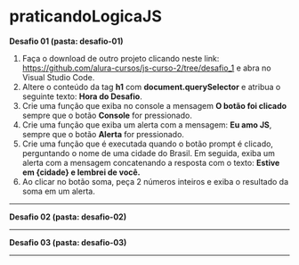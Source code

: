 # praticandoLogicaJS

**Desafio 01 (pasta: desafio-01)** 
<br>
1. Faça o download de outro projeto clicando neste link: https://github.com/alura-cursos/js-curso-2/tree/desafio_1 e abra no Visual Studio Code.
2. Altere o conteúdo da tag **h1** com **document.querySelector** e atribua o seguinte texto: **Hora do Desafio**.
3. Crie uma função que exiba no console a mensagem **O botão foi clicado** sempre que o botão **Console** for pressionado.
4. Crie uma função que exiba um alerta com a mensagem: **Eu amo JS**, sempre que o botão **Alerta** for pressionado.
5. Crie uma função que é executada quando o botão prompt é clicado, perguntando o nome de uma cidade do Brasil. Em seguida, exiba um alerta com a mensagem concatenando a resposta com o texto: **Estive em {cidade} e lembrei de você.**
6. Ao clicar no botão soma, peça 2 números inteiros e exiba o resultado da soma em um alerta.

--------------------------------------------------------------------------------------------------------------------------------------------

**Desafio 02 (pasta: desafio-02)** 


--------------------------------------------------------------------------------------------------------------------------------------------

**Desafio 03 (pasta: desafio-03)** 


--------------------------------------------------------------------------------------------------------------------------------------------
